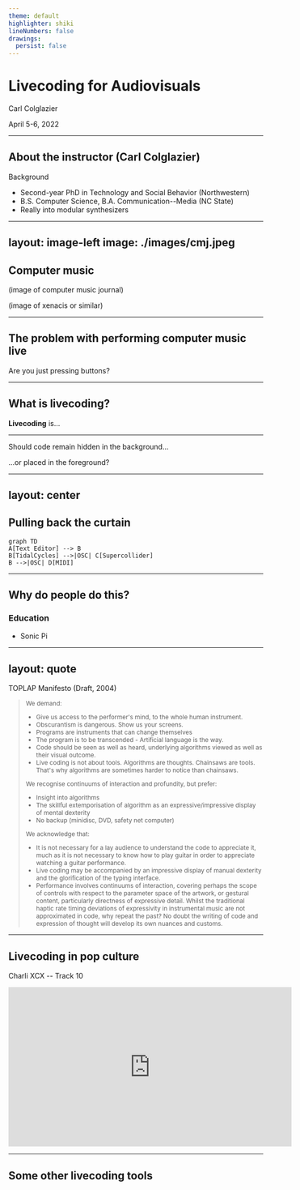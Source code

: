 ```yaml
---
theme: default
highlighter: shiki
lineNumbers: false
drawings:
  persist: false
---
```


# Livecoding for Audiovisuals

Carl Colglazier

April 5-6, 2022

---

## About the instructor (Carl Colglazier)

Background

+ Second-year PhD in Technology and Social Behavior (Northwestern)
+ B.S. Computer Science, B.A. Communication--Media (NC State)
+ Really into modular synthesizers

---
layout: image-left
image: ./images/cmj.jpeg
---

## Computer music

(image of computer music journal)

(image of xenacis or similar)

---

## The problem with performing computer music live

Are you just pressing buttons?

---

## What is livecoding?

**Livecoding** is...

---

Should code remain hidden in the background...

...or placed in the foreground?

---
layout: center
---
## Pulling back the curtain

```mermaid {theme: 'neutral', scale: 1.0}
graph TD
A[Text Editor] --> B
B[TidalCycles] -->|OSC| C[Supercollider]
B -->|OSC| D[MIDI]
```

---

## Why do people do this?

### Education

+ Sonic Pi



---
layout: quote
---

TOPLAP Manifesto (Draft, 2004)

> We demand:
> + Give us access to the performer's mind, to the whole human instrument.
> + Obscurantism is dangerous. Show us your screens.
> + Programs are instruments that can change themselves
> + The program is to be transcended - Artificial language is the way.
> + Code should be seen as well as heard, underlying algorithms viewed as well as their visual outcome.
> + Live coding is not about tools. Algorithms are thoughts. Chainsaws are tools. That's why algorithms are sometimes harder to notice than chainsaws.
> 
> We recognise continuums of interaction and profundity, but prefer:
> + Insight into algorithms
 > + The skillful extemporisation of algorithm as an expressive/impressive display of mental dexterity
> + No backup (minidisc, DVD, safety net computer)
>
> We acknowledge that:
> + It is not necessary for a lay audience to understand the code to appreciate it, much as it is not necessary to know how to play guitar in order to appreciate watching a guitar performance.
> + Live coding may be accompanied by an impressive display of manual dexterity and the glorification of the typing interface.
> + Performance involves continuums of interaction, covering perhaps the scope of controls with respect to the parameter space of the artwork, or gestural content, particularly directness of expressive detail. Whilst the traditional haptic rate timing deviations of expressivity in instrumental music are not approximated in code, why repeat the past? No doubt the writing of code and expression of thought will develop its own nuances and customs.

<style>
  blockquote {
    font-size: 0.75rem!important;
  }
</style>

<!---
  Keep this slide up in the background while doing something else.
  -->

---

## Livecoding in pop culture

Charli XCX -- Track 10

<iframe width="560" height="315" src="https://www.youtube-nocookie.com/embed/Rj6dwEBmBJA" title="YouTube video player" frameborder="0" allow="accelerometer; autoplay; clipboard-write; encrypted-media; gyroscope; picture-in-picture" allowfullscreen></iframe>

---

## Some other livecoding tools


